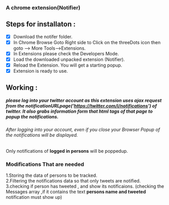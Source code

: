 

### A chrome extension(Notifier)


## Steps for installaton :
  - [x] Download the notifer folder.
  - [x] In Chrome Browse Goto Right side to Click  on the threeDots icon then goto --> More Tools-->Extensions.
  - [x] In Extensions please check the Developers Mode.
  - [x] Load the downloaded unpacked extension (Notifier).
  - [x] Reload the Extension. You will get a starting popup.
  - [x] Extension is ready to use.
  ## Working :
  
   ##### please log into your twitter account as this extension uses ajax request from the notificationURLpage('https://twitter.com/i/notifications') of twitter.  It also grabs information form that html tags of that page to popup the notifications.
   ###### After logging into your account, even if you close your Browser Popup of the notifications will be displayed.
   
   Only notifications of **logged in persons** will be poppedup.
   

### Modifications That are needed

1.Storing the data of persons to be tracked.<br/>
2.Filtering the notifications data so that only tweets are notified.<br/>
3.checking if person has tweeted , and show its notificaions.
(checking the Messages array ,if it contains the text **persons name and tweeted** notification must show up)
